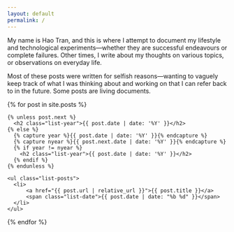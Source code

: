 ```yaml
---
layout: default
permalink: /
---
```


My name is Hao Tran, and this is where I attempt to document my lifestyle and technological experiments—whether they are successful endeavours or complete failures. Other times, I write about my thoughts on various topics, or observations on everyday life.

Most of these posts were written for selfish reasons—wanting to vaguely keep track of what I was thinking about and working on that I can refer back to in the future. Some posts are living documents.

{% for post in site.posts %}
  <section>

    {% unless post.next %}
      <h2 class="list-year">{{ post.date | date: '%Y' }}</h2>
    {% else %}
      {% capture year %}{{ post.date | date: '%Y' }}{% endcapture %}
      {% capture nyear %}{{ post.next.date | date: '%Y' }}{% endcapture %}
      {% if year != nyear %}
        <h2 class="list-year">{{ post.date | date: '%Y' }}</h2>
      {% endif %}
    {% endunless %}

    <ul class="list-posts">
      <li>
          <a href="{{ post.url | relative_url }}">{{ post.title }}</a>
          <span class="list-date">{{ post.date | date: "%b %d" }}</span>
      </li>
    </ul>

  </section>
{% endfor %}
